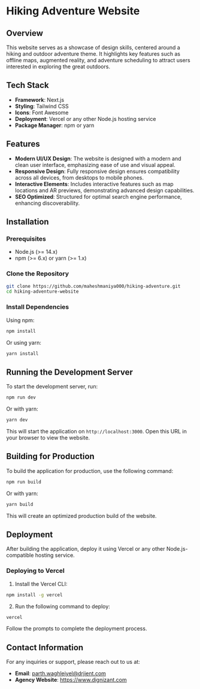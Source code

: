# Hiking Adventure Website

## Overview

This website serves as a showcase of design skills, centered around a hiking and outdoor adventure theme. It highlights key features such as offline maps, augmented reality, and adventure scheduling to attract users interested in exploring the great outdoors.

## Tech Stack

- **Framework**: Next.js
- **Styling**: Tailwind CSS
- **Icons**: Font Awesome
- **Deployment**: Vercel or any other Node.js hosting service
- **Package Manager**: npm or yarn

## Features

- **Modern UI/UX Design**: The website is designed with a modern and clean user interface, emphasizing ease of use and visual appeal.
- **Responsive Design**: Fully responsive design ensures compatibility across all devices, from desktops to mobile phones.
- **Interactive Elements**: Includes interactive features such as map locations and AR previews, demonstrating advanced design capabilities.
- **SEO Optimized**: Structured for optimal search engine performance, enhancing discoverability.

## Installation

### Prerequisites

- Node.js (>= 14.x)
- npm (>= 6.x) or yarn (>= 1.x)

### Clone the Repository

```bash
git clone https://github.com/maheshmaniya000/hiking-adventure.git
cd hiking-adventure-website
```

### Install Dependencies

Using npm:

```bash
npm install
```

Or using yarn:

```bash
yarn install
```

## Running the Development Server

To start the development server, run:

```bash
npm run dev
```

Or with yarn:

```bash
yarn dev
```

This will start the application on `http://localhost:3000`. Open this URL in your browser to view the website.

## Building for Production

To build the application for production, use the following command:

```bash
npm run build
```

Or with yarn:

```bash
yarn build
```

This will create an optimized production build of the website.

## Deployment

After building the application, deploy it using Vercel or any other Node.js-compatible hosting service.

### Deploying to Vercel

1. Install the Vercel CLI:

```bash
npm install -g vercel
```

2. Run the following command to deploy:

```bash
vercel
```

Follow the prompts to complete the deployment process.

## Contact Information

For any inquiries or support, please reach out to us at:

- **Email**: parth.waghlejyel@drjient.com
- **Agency Website**: https://www.dignizant.com
